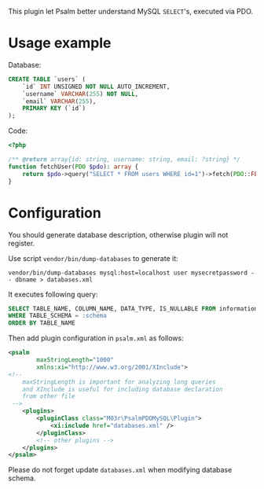 This plugin let Psalm better understand MySQL `SELECT`'s, executed via PDO.

Usage example
=====

Database:
```sql
CREATE TABLE `users` (
    `id` INT UNSIGNED NOT NULL AUTO_INCREMENT,
    `username` VARCHAR(255) NOT NULL,
    `email` VARCHAR(255),
    PRIMARY KEY (`id`)
);
```

Code:
```php
<?php

/** @return array{id: string, username: string, email: ?string} */
function fetchUser(PDO $pdo): array {
    return $pdo->query("SELECT * FROM users WHERE id=1")->fetch(PDO::FETCH_ASSOC);
} 
```

Configuration
=====

You should generate database description, otherwise plugin will not register.

Use script `vendor/bin/dump-databases` to generate it:

```shell
vendor/bin/dump-databases mysql:host=localhost user mysecretpassword -- dbname > databases.xml
```

It executes following query:
```sql
SELECT TABLE_NAME, COLUMN_NAME, DATA_TYPE, IS_NULLABLE FROM information_schema.COLUMNS
WHERE TABLE_SCHEMA = :schema
ORDER BY TABLE_NAME
```

Then add plugin configuration in `psalm.xml` as follows:

```xml
<psalm
        maxStringLength="1000" 
        xmlns:xi="http://www.w3.org/2001/XInclude">
<!--
    maxStringLength is important for analyzing long queries
    and XInclude is useful for including database declaration
    from other file
 -->
    <plugins>
        <pluginClass class="M03r\PsalmPDOMySQL\Plugin">
            <xi:include href="databases.xml" />
        </pluginClass>
        <!-- other plugins -->
    </plugins>
</psalm>
```

Please do not forget update `databases.xml` when modifying database schema.
